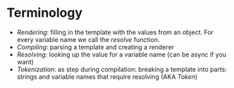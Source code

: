 # Terminology

* *Rendering*: filling in the template with the values from an object. For every variable name we call the *resolve* function.
* *Compiling*: parsing a template and creating a renderer
* *Resolving*: looking up the value for a variable name (can be async if you want)
* *Tokenization*: as step during compilation: breaking a template into parts: strings and variable names that require resolving (AKA *Token*)
